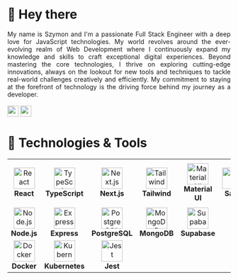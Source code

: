 # 👋 Hey there

<div align="justify">
My name is Szymon and I'm a passionate Full Stack Engineer with a deep love for JavaScript technologies. My world revolves around the ever-evolving realm of Web Development where I continuously expand my knowledge and skills to craft exceptional digital experiences.
Beyond mastering the core technologies, I thrive on exploring cutting-edge innovations, always on the lookout for new tools and techniques to tackle real-world challenges creatively and efficiently. My commitment to staying at the forefront of technology is the driving force behind my journey as a developer.
</div>
<br/>
<a href="mailto:grysiewiczszymon47@gmail.com"><img src="https://img.shields.io/badge/Gmail-D14836?style=for-the-badge&logo=gmail&logoColor=white" height=25></a>
<a href="https://www.linkedin.com/in/szymon-grysiewicz-850049289n"><img src="https://img.shields.io/badge/linkedin-%230077B5.svg?&style=for-the-badge&logo=linkedin&logoColor=white" height=25></a>

# 🔧 Technologies & Tools

<table>
  <tr>
    <td align="center" width="108">
      <img src="https://cdn.jsdelivr.net/gh/devicons/devicon/icons/react/react-original.svg" width="48" height="48" alt="React" />
      <br /><strong>React</strong>
    </td>
    <td align="center" width="108">
      <img src="https://cdn.jsdelivr.net/gh/devicons/devicon/icons/typescript/typescript-plain.svg" width="48" height="48" alt="TypeScript" />
      <br /><strong>TypeScript</strong>
    </td>
    <td align="center" width="108">
      <img src="https://cdn.jsdelivr.net/gh/devicons/devicon/icons/nextjs/nextjs-original.svg" width="48" height="48" alt="Next.js" />
      <br /><strong>Next.js</strong>
    </td>
    <td align="center" width="108">
      <img src="https://cdn.jsdelivr.net/gh/devicons/devicon/icons/tailwindcss/tailwindcss-plain.svg" width="48" height="48" alt="Tailwind" />
      <br /><strong>Tailwind</strong>
    </td>
    <td align="center" height="108" width="108">
      <img
        src="https://cdn.jsdelivr.net/gh/devicons/devicon/icons/materialui/materialui-original.svg"
        width="48"
        height="48"
        alt="Material UI"
      />
      <br /><strong>Material UI</strong>
    </td>
    <td align="center" width="108">
      <img src="https://cdn.jsdelivr.net/gh/devicons/devicon/icons/sass/sass-original.svg" width="48" height="48" alt="Sass" />
      <br /><strong>Sass</strong>
    </td>
  </tr>
  <tr>
    <td align="center" width="108">
      <img src="https://cdn.jsdelivr.net/gh/devicons/devicon/icons/nodejs/nodejs-original.svg" width="48" height="48" alt="Node.js" />
      <br /><strong>Node.js</strong>
    </td>
    <td align="center" width="108">
      <img src="https://cdn.jsdelivr.net/gh/devicons/devicon/icons/express/express-original.svg" width="48" height="48" alt="Express" />
      <br /><strong>Express</strong>
    </td>
    <td align="center" width="108">
      <img src="https://cdn.jsdelivr.net/gh/devicons/devicon/icons/postgresql/postgresql-original.svg" width="48" height="48" alt="PostgreSQL" />
      <br /><strong>PostgreSQL</strong>
    </td>
    <td align="center" width="108">
      <img src="https://cdn.jsdelivr.net/gh/devicons/devicon/icons/mongodb/mongodb-original.svg" width="48" height="48" alt="MongoDB" />
      <br /><strong>MongoDB</strong>
    </td>
    <td align="center" width="108">
      <img src="https://avatars.githubusercontent.com/u/54469796?s=200&v=4" width="48" height="48" alt="Supabase" />
      <br /><strong>Supabase</strong>
    </td>
  </tr>
  <tr>
    <td align="center" width="108">
      <img src="https://cdn.jsdelivr.net/gh/devicons/devicon/icons/docker/docker-original.svg" width="48" height="48" alt="Docker" />
      <br /><strong>Docker</strong>
    </td>
    <td align="center" width="108">
      <img src="https://cdn.jsdelivr.net/gh/devicons/devicon/icons/kubernetes/kubernetes-plain.svg" width="48" height="48" alt="Kubernetes" />
      <br /><strong>Kubernetes</strong>
    </td>
    <td align="center" width="108">
      <img src="https://cdn.jsdelivr.net/gh/devicons/devicon/icons/jest/jest-plain.svg" width="48" height="48" alt="Jest" />
      <br /><strong>Jest</strong>
    </td>
  </tr>
</table>



